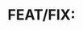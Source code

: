 # FEAT/FIX: <title>

## JIRA Ticket

[<JIRA_TICKET>](https://jira.csiro.com/browse/<JIRA_TICKET>)

## Description

Briefly describe the purpose of this pull request.

## Proposed Changes

List the changes made in this PR.

## How to Test

Explain how to test the changes.

## Additional Information s

Add any additional information or context about the pull request here.

## Checklist

- [ ] I have confirmed all commits have been signed.
- [ ] I have added JSDoc style comments to any new functions or classes.
